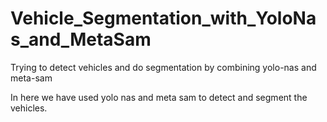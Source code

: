 # Vehicle_Segmentation_with_YoloNas_and_MetaSam
Trying to detect vehicles and  do segmentation by combining yolo-nas and meta-sam

In here we have used yolo nas and meta sam to detect and segment the vehicles.

